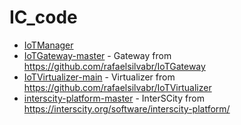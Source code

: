 # IC_code

- [IoTManager](IoTManager)
- [IoTGateway-master](IoTGateway-master/IoTGateway-master) - Gateway from https://github.com/rafaelsilvabr/IoTGateway 
- [IoTVirtualizer-main](IoTVirtualizer-main/IoTVirtualizer-main) - Virtualizer from https://github.com/rafaelsilvabr/IoTVirtualizer
- [interscity-platform-master](interscity-platform-master) - InterSCity from https://interscity.org/software/interscity-platform/
